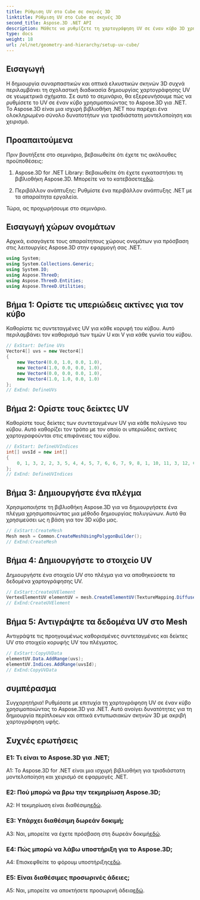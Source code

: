 ```yaml
---
title: Ρύθμιση UV στο Cube σε σκηνές 3D
linktitle: Ρύθμιση UV στο Cube σε σκηνές 3D
second_title: Aspose.3D .NET API
description: Μάθετε να ρυθμίζετε τη χαρτογράφηση UV σε έναν κύβο 3D χρησιμοποιώντας το Aspose.3D για .NET. Δημιουργήστε οπτικά εντυπωσιακές σκηνές με ακριβή χαρτογράφηση υφής.
type: docs
weight: 18
url: /el/net/geometry-and-hierarchy/setup-uv-cube/
---
```

## Εισαγωγή

Η δημιουργία συναρπαστικών και οπτικά ελκυστικών σκηνών 3D συχνά περιλαμβάνει τη σχολαστική διαδικασία δημιουργίας χαρτογράφησης UV σε γεωμετρικά σχήματα. Σε αυτό το σεμινάριο, θα εξερευνήσουμε πώς να ρυθμίσετε το UV σε έναν κύβο χρησιμοποιώντας το Aspose.3D για .NET. Το Aspose.3D είναι μια ισχυρή βιβλιοθήκη .NET που παρέχει ένα ολοκληρωμένο σύνολο δυνατοτήτων για τρισδιάστατη μοντελοποίηση και χειρισμό.

## Προαπαιτούμενα

Πριν βουτήξετε στο σεμινάριο, βεβαιωθείτε ότι έχετε τις ακόλουθες προϋποθέσεις:

1. Aspose.3D for .NET Library: Βεβαιωθείτε ότι έχετε εγκαταστήσει τη βιβλιοθήκη Aspose.3D. Μπορείτε να το κατεβάσετε[εδώ](https://releases.aspose.com/3d/net/).

2. Περιβάλλον ανάπτυξης: Ρυθμίστε ένα περιβάλλον ανάπτυξης .NET με τα απαραίτητα εργαλεία.

Τώρα, ας προχωρήσουμε στο σεμινάριο.

## Εισαγωγή χώρων ονομάτων

Αρχικά, εισαγάγετε τους απαραίτητους χώρους ονομάτων για πρόσβαση στις λειτουργίες Aspose.3D στην εφαρμογή σας .NET.

```csharp
using System;
using System.Collections.Generic;
using System.IO;
using Aspose.ThreeD;
using Aspose.ThreeD.Entities;
using Aspose.ThreeD.Utilities;
```

## Βήμα 1: Ορίστε τις υπεριώδεις ακτίνες για τον κύβο

Καθορίστε τις συντεταγμένες UV για κάθε κορυφή του κύβου. Αυτό περιλαμβάνει τον καθορισμό των τιμών U και V για κάθε γωνία του κύβου.

```csharp
// ExStart: Define UVs
Vector4[] uvs = new Vector4[]
{
    new Vector4(0.0, 1.0, 0.0, 1.0),
    new Vector4(1.0, 0.0, 0.0, 1.0),
    new Vector4(0.0, 0.0, 0.0, 1.0),
    new Vector4(1.0, 1.0, 0.0, 1.0)
};
// ExEnd: DefineUVs
```

## Βήμα 2: Ορίστε τους δείκτες UV

Καθορίστε τους δείκτες των συντεταγμένων UV για κάθε πολύγωνο του κύβου. Αυτό καθορίζει τον τρόπο με τον οποίο οι υπεριώδεις ακτίνες χαρτογραφούνται στις επιφάνειες του κύβου.

```csharp
// ExStart: DefineUVIndices
int[] uvsId = new int[]
{
    0, 1, 3, 2, 2, 3, 5, 4, 4, 5, 7, 6, 6, 7, 9, 8, 1, 10, 11, 3, 12, 0, 2, 13
};
// ExEnd: DefineUVIndices
```

## Βήμα 3: Δημιουργήστε ένα πλέγμα

Χρησιμοποιήστε τη βιβλιοθήκη Aspose.3D για να δημιουργήσετε ένα πλέγμα χρησιμοποιώντας μια μέθοδο δημιουργίας πολυγώνων. Αυτό θα χρησιμεύσει ως η βάση για τον 3D κύβο μας.

```csharp
// ExStart:CreateMesh
Mesh mesh = Common.CreateMeshUsingPolygonBuilder();
// ExEnd:CreateMesh
```

## Βήμα 4: Δημιουργήστε το στοιχείο UV

Δημιουργήστε ένα στοιχείο UV στο πλέγμα για να αποθηκεύσετε τα δεδομένα χαρτογράφησης UV.

```csharp
// ExStart:CreateUVElement
VertexElementUV elementUV = mesh.CreateElementUV(TextureMapping.Diffuse, MappingMode.PolygonVertex, ReferenceMode.IndexToDirect);
// ExEnd:CreateUVElement
```

## Βήμα 5: Αντιγράψτε τα δεδομένα UV στο Mesh

Αντιγράψτε τις προηγουμένως καθορισμένες συντεταγμένες και δείκτες UV στο στοιχείο κορυφής UV του πλέγματος.

```csharp
// ExStart:CopyUVData
elementUV.Data.AddRange(uvs);
elementUV.Indices.AddRange(uvsId);
// ExEnd:CopyUVData
```

## συμπέρασμα

Συγχαρητήρια! Ρυθμίσατε με επιτυχία τη χαρτογράφηση UV σε έναν κύβο χρησιμοποιώντας το Aspose.3D για .NET. Αυτό ανοίγει δυνατότητες για τη δημιουργία περίπλοκων και οπτικά εντυπωσιακών σκηνών 3D με ακριβή χαρτογράφηση υφής.

## Συχνές ερωτήσεις

### Ε1: Τι είναι το Aspose.3D για .NET;

A1: Το Aspose.3D for .NET είναι μια ισχυρή βιβλιοθήκη για τρισδιάστατη μοντελοποίηση και χειρισμό σε εφαρμογές .NET.

### Ε2: Πού μπορώ να βρω την τεκμηρίωση Aspose.3D;

 A2: Η τεκμηρίωση είναι διαθέσιμη[εδώ](https://reference.aspose.com/3d/net/).

### Ε3: Υπάρχει διαθέσιμη δωρεάν δοκιμή;

 A3: Ναι, μπορείτε να έχετε πρόσβαση στη δωρεάν δοκιμή[εδώ](https://releases.aspose.com/).

### Ε4: Πώς μπορώ να λάβω υποστήριξη για το Aspose.3D;

 A4: Επισκεφθείτε το φόρουμ υποστήριξης[εδώ](https://forum.aspose.com/c/3d/18).

### Ε5: Είναι διαθέσιμες προσωρινές άδειες;

 A5: Ναι, μπορείτε να αποκτήσετε προσωρινή άδεια[εδώ](https://purchase.aspose.com/temporary-license/).